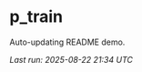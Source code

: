# p_train

Auto-updating README demo.

<!--START_SECTION:status-->
_Last run: 2025-08-22 21:34 UTC_
<!--END_SECTION:status-->





























































